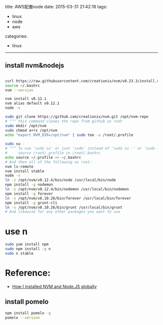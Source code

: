 title: AWS配置node
date: 2015-03-31 21:42:18
tags:
-   linux
-   node
-   aws

categories:
-   linux

--------

## install nvm&nodejs

```bash

curl https://raw.githubusercontent.com/creationix/nvm/v0.23.3/install.sh | bash
source ~/.bashrc
nvm --version

nvm install v0.12.1
nvm alias default v0.12.1
node -v
```

```bash
sudo git clone https://github.com/creationix/nvm.git /opt/nvm-repo
# ^^^ this command clones the repo from github as root
sudo mkdir /opt/nvm
sudo chmod a+rx /opt/nvm
echo "export NVM_DIR=/opt/nvm" | sudo tee -a /root/.profile
	
sudo su -
# ^^^ To use 'sudo su' or just 'sudo' instead of 'sudo su -' or 'sudo -i':
#     source /root/.profile in /root/.bashrc
echo source ~/.profile >> ~/.bashrc
# And then all of the following as root:
nvm ls-remote
nvm install stable
node -v
ln -s /opt/nvm/v0.12.4/bin/node /usr/local/bin/node
npm install -g nodemon
ln -s /opt/nvm/v0.12.4/bin/nodemon /usr/local/bin/nodemon
npm install -g forever
ln -s /opt/nvm/v0.10.26/bin/forever /usr/local/bin/forever
npm install -g grunt-cli
ln -s /opt/nvm/v0.10.26/bin/grunt /usr/local/bin/grunt
# And likewise for any other packages you want to use
```

# use n

```bash
sudo yum install npm
sudo npm install -g n
sudo n stable
```

#	Reference:
*	[How I installed NVM and Node.JS globally](https://qualocus.wordpress.com/2014/04/19/how-i-installed-nvm-and-node-js-globally/)

## install pomelo

```bash
npm install pomelo -g
pomelo --version
```


